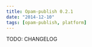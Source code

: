 ```yaml
---
title: Opam-publish 0.2.1
date: "2014-12-10"
tags: [opam-publish, platform]
---
```


TODO: CHANGELOG
